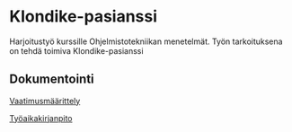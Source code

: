 # Klondike-pasianssi

Harjoitustyö kurssille Ohjelmistotekniikan menetelmät. Työn tarkoituksena on tehdä toimiva Klondike-pasianssi

## Dokumentointi
[Vaatimusmäärittely](https://github.com/juliagron/otm-harjoitustyo/blob/master/dokumentointi/vaatimusmaarittely.md)

[Työaikakirjanpito](https://github.com/juliagron/otm-harjoitustyo/blob/master/dokumentointi/tuntikirjanpito.md)
